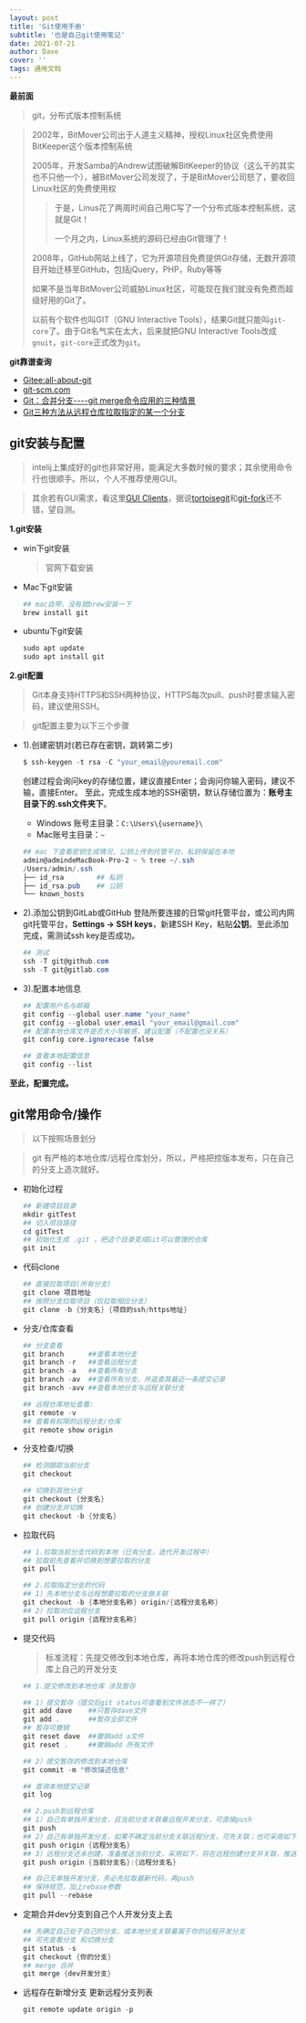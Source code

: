 ```yaml
---
layout: post
title: 'Git使用手册'
subtitle: '也是自己git使用笔记'
date: 2021-07-21
author: Dave
cover: ''
tags: 通用文档
---
```




**最前面**

>git，分布式版本控制系统

>
> 2002年，BitMover公司出于人道主义精神，授权Linux社区免费使用BitKeeper这个版本控制系统
>
> 2005年，开发Samba的Andrew试图破解BitKeeper的协议（这么干的其实也不只他一个），被BitMover公司发现了，于是BitMover公司怒了，要收回Linux社区的免费使用权
>
> > 于是，Linus花了两周时间自己用C写了一个分布式版本控制系统，这就是Git！
> >
> > 一个月之内，Linux系统的源码已经由Git管理了！
>
> 2008年，GitHub网站上线了，它为开源项目免费提供Git存储，无数开源项目开始迁移至GitHub，包括jQuery，PHP，Ruby等等
>
> 如果不是当年BitMover公司威胁Linux社区，可能现在我们就没有免费而超级好用的Git了。
>
> 以前有个软件也叫GIT（GNU Interactive Tools），结果Git就只能叫`git-core`了。由于Git名气实在太大，后来就把GNU Interactive Tools改成`gnuit`，`git-core`正式改为`git`。

**git靠谱查询**

- [Gitee:all-about-git](https://gitee.com/all-about-git)
- [git-scm.com](https://git-scm.com/book/zh/v2)
- [Git：合并分支----git merge命令应用的三种情景](https://blog.csdn.net/qq_42780289/article/details/97945300)
- [Git三种方法从远程仓库拉取指定的某一个分支](https://blog.csdn.net/you18131371836/article/details/110404967)

## git安装与配置

>intelij上集成好的git也非常好用，能满足大多数时候的要求；其余使用命令行也很顺手。所以，个人不推荐使用GUI。

>其余若有GUI需求，看这里[GUI Clients](https://git-scm.com/download/gui/mac)，据说[tortoisegit](https://tortoisegit.org/)和[git-fork](https://git-fork.com/)还不错，望自测。

**1.git安装**

- win下git安装
  >官网下载安装
- Mac下git安装

  ```powershell
  ## mac自带，没有就brew安装一下
  brew install git
  ```

- ubuntu下git安装
  
  ```powershell
  sudo apt update
  sudo apt install git
  ```

**2.git配置**

>Git本身支持HTTPS和SSH两种协议，HTTPS每次pull、push时要求输入密码，建议使用SSH。

>git配置主要为以下三个步骤

- 1).创建密钥对(若已存在密钥，跳转第二步)
  
  ```powershell
  $ ssh-keygen -t rsa -C "your_email@youremail.com"
  ```
  创建过程会询问key的存储位置，建议直接Enter；会询问你输入密码，建议不输，直接Enter。
  至此，完成生成本地的SSH密钥，默认存储位置为：**账号主目录下的.ssh文件夹下**。
  - Windows 账号主目录：`C:\Users\{username}\`
  - Mac账号主目录：`~`

  ```powershell
  ## mac 下查看密钥生成情况，公钥上传到托管平台，私钥保留在本地
  admin@admindeMacBook-Pro-2 ~ % tree ~/.ssh
  /Users/admin/.ssh
  ├── id_rsa        ## 私钥
  ├── id_rsa.pub    ## 公钥
  └── known_hosts
  ```

- 2).添加公钥到GitLab或GitHub
  登陆所要连接的日常git托管平台，或公司内网git托管平台，**Settings -> SSH keys**，新建SSH Key，粘贴**公钥**。至此添加完成，需测试ssh key是否成功。

  ```powershell
  ## 测试
  ssh -T git@github.com
  ssh -T git@gitlab.com
  ```

- 3).配置本地信息

  ```powershell
  ## 配置用户名与邮箱
  git config --global user.name "your_name"  
  git config --global user.email "your_email@gmail.com"
  ## 配置本地仓库文件是否大小写敏感，建议配置（不配置也没关系）
  git config core.ignorecase false 

  ## 查看本地配置信息
  git config --list
  ```

**至此，配置完成。**

## git常用命令/操作

>以下按照场景划分

>git 有严格的本地仓库/远程仓库划分，所以，严格把控版本发布，只在自己的分支上造次就好。

- 初始化过程
  
  ```powershell
  ## 新建项目目录
  mkdir gitTest
  ## 切入项目路径
  cd gitTest
  ## 初始化生成 .git ，把这个目录变成Git可以管理的仓库
  git init
  ```

- 代码clone
  
  ```powershell
  ## 直接拉取项目(所有分支)
  git clone 项目地址
  ## 按照分支拉取项目（仅拉取相应分支）
  git clone -b {分支名} {项目的ssh/https地址}
  ```

- 分支/仓库查看
  
  ```powershell
  ## 分支查看
  git branch      ##查看本地分支
  git branch -r   ##查看远程分支
  git branch -a   ##查看所有分支
  git branch -av  ##查看所有分支，并追查其最近一条提交记录
  git branch -avv ##查看本地分支与远程关联分支

  ## 远程仓库地址查看:
  git remote -v
  ## 查看有权限的远程分支/仓库
  git remote show origin
  ```

- 分支检查/切换
  
  ```powershell
  ## 检测跟踪当前分支
  git checkout

  ## 切换到其他分支
  git checkout {分支名}
  ## 创建分支并切换
  git checkout -b {分支名}
  ```

- 拉取代码
  
  ```powershell
  ## 1.拉取当前分支代码到本地（已有分支，迭代开发过程中）
  ## 拉取前先查看并切换到想要拉取的分支
  git pull

  ## 2.拉取指定分支的代码
  ## 1）先本地分支与远程想要拉取的分支做关联
  git checkout -b {本地分支名称} origin/{远程分支名称}
  ## 2）拉取对应远程分支
  git pull origin {远程分支名称}
  ```
- 提交代码
  
  >标准流程：先提交修改到本地仓库，再将本地仓库的修改push到远程仓库上自己的开发分支

  ```powershell
  ## 1.提交修改到本地仓库 涉及暂存

  ## 1）提交暂存（提交后git status可查看到文件状态不一样了）
  git add dave    ##只暂存dave文件
  git add .       ##暂存全部文件
  ## 暂存可撤销
  git reset dave  ##撤销add a文件
  git reset .     ##撤销add 所有文件

  ## 2）提交暂存的修改到本地仓库
  git commit -m "修改描述信息"

  ## 查询本地提交记录
  git log

  ## 2.push到远程仓库
  ## 1）自己有单独开发分支，且当前分支关联着远程开发分支，可直接push
  git push
  ## 2）自己有单独开发分支，如果不确定当前分支关联远程分支，可先关联；也可采用如下push
  git push origin {远程分支名}
  ## 3）远程分支还未创建，准备推送当前分支，采用如下，将在远程创建分支并关联，推送
  git push origin {当前分支名}:{远程分支名}

  ## 自己无单独开发分支，务必先拉取最新代码，再push
  ## 保持规范，加上rebase参数
  git pull --rebase
  ```

- 定期合并dev分支到自己个人开发分支上去

  ```powershell
  ## 先确定自己处于自己的分支，或本地分支关联着属于你的远程开发分支
  ## 可先查看分支 和切换分支
  git status -s
  git checkout {你的分支}
  ## merge 合并
  git merge {dev开发分支}
  ```

- 远程存在新增分支 更新远程分支列表

  ```powershell
  git remote update origin -p
  ```

